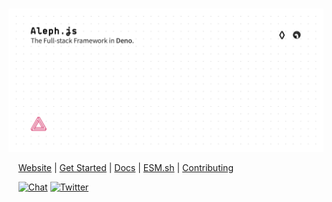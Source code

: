 #

![Aleph.js: The Full-stack Framework in Deno.](./design/poster.svg)

<p>
  <span>&nbsp;&nbsp;&nbsp;<span>
  <a href="https://alephjs.org">Website</a> |
  <a href="https://alephjs.org/docs/get-started">Get Started</a> |
  <a href="https://alephjs.org/docs">Docs</a> |
  <a href="https://esm.sh">ESM.sh</a> |
  <a href="./CONTRIBUTING.md">Contributing</a>
</p>

<p>
  <span>&nbsp;&nbsp;&nbsp;<span>
  <a href="https://discord.gg/pWGdS7sAqD"><img src="https://img.shields.io/discord/775256646821085215?color=%23008181&label=Chat&labelColor=%23111&logo=discord&logoColor=%23aaaaaa" alt="Chat"></a>
  <a href="https://twitter.com/intent/follow?screen_name=alephjs"><img src="https://img.shields.io/twitter/follow/alephjs?style=social" alt="Twitter"></a>
</p>

#

<br>
